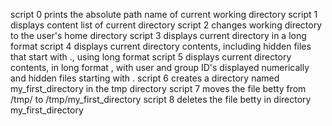 script 0 prints the absolute path name of  current working directory
script 1 displays content list of current directory
script 2 changes working directory to the user's home directory
script 3 displays current directory in a long format
script 4 displays current directory contents, including hidden files that start with ., using long format
script 5 displays current directory contents, in long format , with user and group ID's displayed numerically and hidden files starting with .
script 6 creates a directory named my_first_directory in the tmp directory
script 7 moves the file betty from /tmp/ to /tmp/my_first_directory
script 8 deletes the file betty in directory my_first_directory
